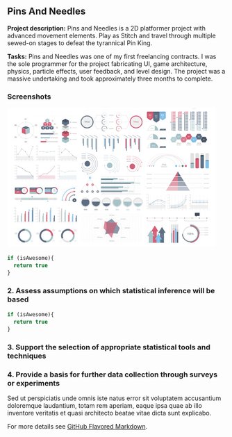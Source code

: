 ## Pins And Needles

**Project description:** Pins and Needles is a 2D platformer project with advanced movement elements. Play as Stitch and travel through multiple sewed-on stages to defeat the tyrannical Pin King.

**Tasks:** Pins and Needles was one of my first freelancing contracts. I was the sole programmer for the project fabricating UI, game architecture, physics, particle effects, user feedback, and level design. The project was a massive undertaking and took approximately three months to complete. 

### Screenshots

<img src="images/dummy_thumbnail.jpg?raw=true"/>

```javascript
if (isAwesome){
  return true
}
```

### 2. Assess assumptions on which statistical inference will be based

```javascript
if (isAwesome){
  return true
}
```

### 3. Support the selection of appropriate statistical tools and techniques



### 4. Provide a basis for further data collection through surveys or experiments

Sed ut perspiciatis unde omnis iste natus error sit voluptatem accusantium doloremque laudantium, totam rem aperiam, eaque ipsa quae ab illo inventore veritatis et quasi architecto beatae vitae dicta sunt explicabo. 

For more details see [GitHub Flavored Markdown](https://guides.github.com/features/mastering-markdown/).
